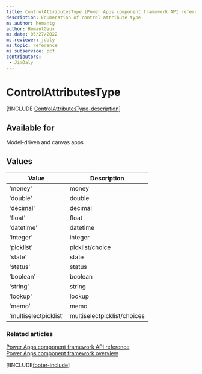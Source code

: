 ```yaml
---
title: ControlAttributesType (Power Apps component framework API reference)| Microsoft Docs
description: Enumeration of control attribute type.
ms.author: hemantg
author: HemantGaur
ms.date: 05/27/2022
ms.reviewer: jdaly
ms.topic: reference
ms.subservice: pcf
contributors:
 - JimDaly
---
```


# ControlAttributesType

[!INCLUDE [ControlAttributesType-description](includes/controlattributestype-description.md)]

## Available for

Model-driven and canvas apps

## Values

| Value                 | Description         |
| --------------------- | ------------------- |
| 'money'               | money               |
| 'double'              | double              |
| 'decimal'             | decimal             |
| 'float'               | float               |
| 'datetime'            | datetime            |
| 'integer'             | integer             |
| 'picklist'            | picklist/choice           |
| 'state'               | state               |
| 'status'              | status              |
| 'boolean'             | boolean             |
| 'string'              | string              |
| 'lookup'              | lookup              |
| 'memo'                | memo                |
| 'multiselectpicklist' | multiselectpicklist/choices |

### Related articles

[Power Apps component framework API reference](../reference/index.md)<br/>
[Power Apps component framework overview](../overview.md)

[!INCLUDE[footer-include](../../../includes/footer-banner.md)]

